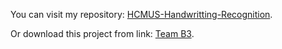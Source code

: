 You can visit my repository: [HCMUS-Handwritting-Recognition](https://github.com/fusodoya/HCMUS-Handwritting-Recognition).

Or download this project from link:  [Team B3](https://drive.google.com/drive/folders/1dxsLsI3azb61DSPLxEjOSi904dEoMnFF?usp=share_linkA).
